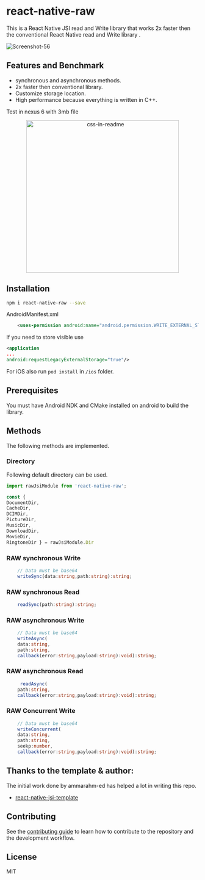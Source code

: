 # react-native-raw

This is a React Native JSI read and Write library that works 2x faster then the conventional React Native read and Write library .

![Screenshot-_56_](https://user-images.githubusercontent.com/58332892/170806978-1d0e02d9-aae3-4728-a3fd-a3b990683a98.svg)

## Features and Benchmark

- synchronous and asynchronous methods.
- 2x faster then conventional library. 
- Customize storage location.
- High performance because everything is written in C++.

Test in nexus 6 with 3mb file
<div align="center">
    <img src="https://user-images.githubusercontent.com/58332892/170808775-8bf12948-9826-4497-9dfc-5bc2bba7e7c2.png"  height="400" alt="css-in-readme">
</div>


## Installation

```sh
npm i react-native-raw --save
```

AndroidManifest.xml

```xml
    <uses-permission android:name="android.permission.WRITE_EXTERNAL_STORAGE" />
```

If you need to store visible use 
```xml
<application
...
android:requestLegacyExternalStorage="true"/>
```

For iOS also run `pod install` in `/ios` folder.


## Prerequisites
You must have Android NDK and CMake installed on android to build the library.

## Methods
The following methods are implemented.

### Directory 
Following default directory can be used.

```ts
import rawJsiModule from 'react-native-raw';

const {
DocumentDir,
CacheDir,
DCIMDir,
PictureDir,
MusicDir,
DownloadDir,
MovieDir,
RingtoneDir } = rawJsiModule.Dir

```

### RAW synchronous Write 

```ts
    // Data must be base64 
    writeSync(data:string,path:string):string;
```
### RAW synchronous Read 

```ts
    readSync(path:string):string;
```

### RAW asynchronous Write 

```ts
    // Data must be base64 
    writeAsync(
    data:string, 
    path:string,
    callback(error:string,payload:string):void):string;
```
### RAW asynchronous Read 

```ts
     readAsync(
    path:string,
    callback(error:string,payload:string):void):string;
```

### RAW Concurrent Write 

```ts
    // Data must be base64 
    writeConcurrent(
    data:string, 
    path:string,
    seekp:number,
    callback(error:string,payload:string):void):string;
```

## Thanks to the template & author:
The initial work done by ammarahm-ed has helped a lot in writing this repo.

- [react-native-jsi-template](https://github.com/ammarahm-ed/react-native-jsi-template/)


## Contributing
See the [contributing guide](CONTRIBUTING.md) to learn how to contribute to the repository and the development workflow.

## License

MIT
